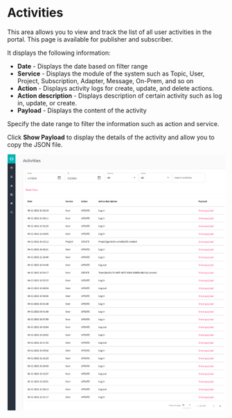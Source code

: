 
# Activities #

This area allows you to view and track the list of all user activities in the portal. This page is available for publisher and subscriber. 

It displays the following information:

- **Date** - Displays the date based on filter range 
- **Service** - Displays the module of the system such as Topic, User, Project, Subscription, Adapter, Message, On-Prem, and so on
- **Action** - Displays activity logs for create, update, and delete actions. 
- **Action description** - Displays description of certain activity such as log in, update, or create.
- **Payload** - Displays the content of the activity

Specify the date range to filter the information such as action and service.

Click **Show Payload** to display the details of the activity and allow you to copy the JSON file.


![Image not Available](/assets/Fig64.png)
